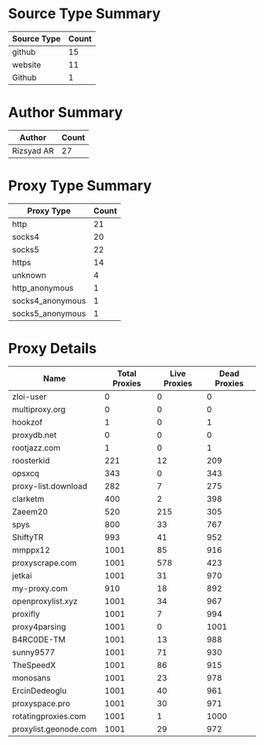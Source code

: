 # Source Type Summary

| Source Type | Count |
|-------------|-------|
| github | 15 |
| website | 11 |
| Github | 1 |


# Author Summary

| Author | Count |
|--------|-------|
| Rizsyad AR | 27 |


# Proxy Type Summary

| Proxy Type | Count |
|------------|-------|
| http | 21 |
| socks4 | 20 |
| socks5 | 22 |
| https | 14 |
| unknown | 4 |
| http_anonymous | 1 |
| socks4_anonymous | 1 |
| socks5_anonymous | 1 |


# Proxy Details

| Name | Total Proxies | Live Proxies | Dead Proxies |
|------|---------------|--------------|---------------|
| zloi-user | 0 | 0 | 0 |
| multiproxy.org | 0 | 0 | 0 |
| hookzof | 1 | 0 | 1 |
| proxydb.net | 0 | 0 | 0 |
| rootjazz.com | 1 | 0 | 1 |
| roosterkid | 221 | 12 | 209 |
| opsxcq | 343 | 0 | 343 |
| proxy-list.download | 282 | 7 | 275 |
| clarketm | 400 | 2 | 398 |
| Zaeem20 | 520 | 215 | 305 |
| spys | 800 | 33 | 767 |
| ShiftyTR | 993 | 41 | 952 |
| mmppx12 | 1001 | 85 | 916 |
| proxyscrape.com | 1001 | 578 | 423 |
| jetkai | 1001 | 31 | 970 |
| my-proxy.com | 910 | 18 | 892 |
| openproxylist.xyz | 1001 | 34 | 967 |
| proxifly | 1001 | 7 | 994 |
| proxy4parsing | 1001 | 0 | 1001 |
| B4RC0DE-TM | 1001 | 13 | 988 |
| sunny9577 | 1001 | 71 | 930 |
| TheSpeedX | 1001 | 86 | 915 |
| monosans | 1001 | 23 | 978 |
| ErcinDedeoglu | 1001 | 40 | 961 |
| proxyspace.pro | 1001 | 30 | 971 |
| rotatingproxies.com | 1001 | 1 | 1000 |
| proxylist.geonode.com | 1001 | 29 | 972 |
